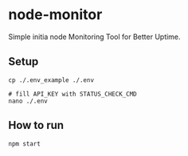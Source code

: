 # node-monitor

Simple initia node Monitoring Tool for Better Uptime.


## Setup
```
cp ./.env_example ./.env

# fill API_KEY with STATUS_CHECK_CMD
nano ./.env
```

## How to run
```
npm start
```
